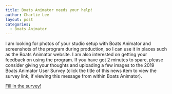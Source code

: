 ```yaml
---
title: Boats Animator needs your help!
author: Charlie Lee
layout: post
categories:
  - Boats Animator
---
```


I am looking for photos of your studio setup with Boats Animator and screenshots of the program during production, so I can use it in places such as the Boats Animator website. I am also interested on getting your feedback on using the program. If you have got 2 minutes to spare, please consider giving your thoughts and uploading a few images to the 2019 Boats Animator User Survey (click the title of this news item to view the survey link, if viewing this message from within Boats Animator).

[Fill in the survey!](https://share.hsforms.com/13VBgYRCzSWSlDUkcZNgfig3bljf)